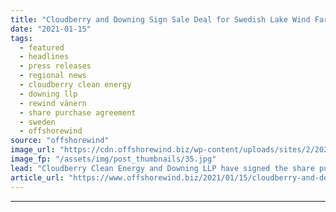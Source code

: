```yaml
---
title: "Cloudberry and Downing Sign Sale Deal for Swedish Lake Wind Farm"
date: "2021-01-15"
tags: 
  - featured
  - headlines
  - press releases
  - regional news
  - cloudberry clean energy
  - downing llp
  - rewind vänern
  - share purchase agreement
  - sweden
  - offshorewind
source: "offshorewind"
image_url: "https://cdn.offshorewind.biz/wp-content/uploads/sites/2/2021/01/15121003/Cloudberry-and-Downing-Sign-Sale-Deal-for-Swedish-Lake-Wind-Farm.jpg"
image_fp: "/assets/img/post_thumbnails/35.jpg"
lead: "Cloudberry Clean Energy and Downing LLP have signed the share purchase agreement (SPA) for"
article_url: "https://www.offshorewind.biz/2021/01/15/cloudberry-and-downing-sign-sale-deal-for-swedish-lake-wind-farm/"
---
```


---
